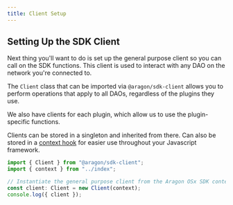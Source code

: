 ```yaml
---
title: Client Setup
---
```


## Setting Up the SDK Client

Next thing you'll want to do is set up the general purpose client so you can call on the SDK functions. This client is used to interact with any DAO on the network you're connected to.

The `Client` class that can be imported via `@aragon/sdk-client` allows you to perform operations that apply to all DAOs, regardless of the plugins they use.

We also have clients for each plugin, which allow us to use the plugin-specific functions.

Clients can be stored in a singleton and inherited from there. Can also be stored in a [context hook](https://www.freecodecamp.org/news/react-context-for-beginners/) for easier use throughout your Javascript framework.

```ts
import { Client } from "@aragon/sdk-client";
import { context } from "../index";

// Instantiate the general purpose client from the Aragon OSx SDK context.
const client: Client = new Client(context);
console.log({ client });
```



